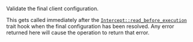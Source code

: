Validate the final client configuration.

This gets called immediately after the [`Intercept::read_before_execution`] trait hook
when the final configuration has been resolved. Any error returned here will
cause the operation to return that error.

[`Intercept::read_before_execution`]: crate::client::interceptors::Intercept::read_before_execution
